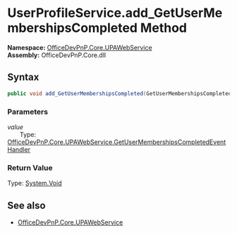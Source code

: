 # UserProfileService.add_GetUserMembershipsCompleted Method  
**Namespace:** [OfficeDevPnP.Core.UPAWebService](OfficeDevPnP.Core.UPAWebService.md)  
**Assembly:** OfficeDevPnP.Core.dll  
## Syntax
```C#
public void add_GetUserMembershipsCompleted(GetUserMembershipsCompletedEventHandler value)
```
### Parameters
*value*  
&emsp;&emsp;Type: [OfficeDevPnP.Core.UPAWebService.GetUserMembershipsCompletedEventHandler](OfficeDevPnP.Core.UPAWebService.GetUserMembershipsCompletedEventHandler.md) 
&emsp;&emsp;  
  
### Return Value
Type: [System.Void](System.Void.md)  

## See also
- [OfficeDevPnP.Core.UPAWebService](OfficeDevPnP.Core.UPAWebService.md)
